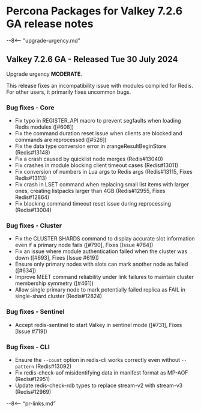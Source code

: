# Percona Packages for Valkey 7.2.6 GA release notes

--8<-- "upgrade-urgency.md"


## <a id="726-ga-valkey-released-tue-30-july-2024"></a>Valkey 7.2.6 GA - Released Tue 30 July 2024

Upgrade urgency **MODERATE**.

This release fixes an incompatibility issue with modules
compiled for Redis. For other users, it primarily fixes uncommon bugs.

### <a id="726-ga-bug-fixes-core"></a>Bug fixes - Core

* Fix typo in REGISTER_API macro to prevent segfaults when loading Redis
  modules ([#608])
* Fix the command duration reset issue when clients are blocked and commands
  are reprocessed ([#526])
* Fix the data type conversion error in zrangeResultBeginStore (Redis#13148)
* Fix a crash caused by quicklist node merges (Redis#13040)
* Fix crashes in module blocking client timeout cases (Redis#13011)
* Fix conversion of numbers in Lua args to Redis args
  (Redis#13115, Fixes Redis#13113)
* Fix crash in LSET command when replacing small list items with larger ones,
  creating listpacks larger than 4GB (Redis#12955, Fixes Redis#12864)
* Fix blocking command timeout reset issue during reprocessing (Redis#13004)

### <a id="726-ga-bug-fixes-cluster"></a>Bug fixes - Cluster

* Fix the CLUSTER SHARDS command to display accurate slot information even
  if a primary node fails ([#790], Fixes [Issue #784])
* Fix an issue where module authentication failed when the cluster was down
  ([#693], Fixes [Issue #619])
* Ensure only primary nodes with slots can mark another node as failed ([#634])
* Improve MEET command reliability under link failures to maintain cluster
  membership symmetry ([#461])
* Allow single primary node to mark potentially failed replica as FAIL in
  single-shard cluster (Redis#12824)

### <a id="726-ga-bug-fixes-sentinel"></a>Bug fixes - Sentinel

* Accept redis-sentinel to start Valkey in sentinel mode ([#731], Fixes [Issue #719])

### <a id="726-ga-bug-fixes-cli"></a>Bug fixes - CLI

* Ensure the `--count` option in redis-cli works correctly even without
  `--pattern` (Redis#13092)
* Fix redis-check-aof misidentifying data in manifest format as MP-AOF
  (Redis#12951)  
* Update redis-check-rdb types to replace stream-v2 with stream-v3
  (Redis#12969)

--8<-- “pr-links.md”
